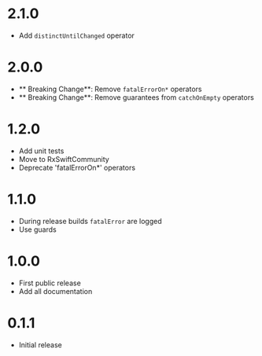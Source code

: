 # 2.1.0
- Add `distinctUntilChanged` operator

# 2.0.0
- ** Breaking Change**: Remove `fatalErrorOn*` operators
- ** Breaking Change**: Remove guarantees from `catchOnEmpty` operators

# 1.2.0
- Add unit tests
- Move to RxSwiftCommunity
- Deprecate 'fatalErrorOn*' operators

# 1.1.0

- During release builds `fatalError` are logged
- Use guards

# 1.0.0

- First public release
- Add all documentation

# 0.1.1

- Initial release
